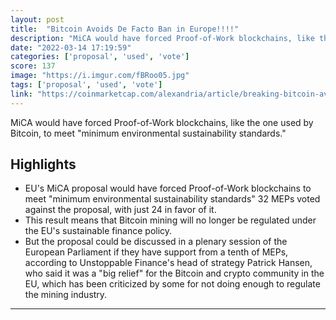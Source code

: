 ```yaml
---
layout: post
title:  "Bitcoin Avoids De Facto Ban in Europe!!!!"
description: "MiCA would have forced Proof-of-Work blockchains, like the one used by Bitcoin, to meet \"minimum environmental sustainability standards.\""
date: "2022-03-14 17:19:59"
categories: ['proposal', 'used', 'vote']
score: 137
image: "https://i.imgur.com/fBRoo05.jpg"
tags: ['proposal', 'used', 'vote']
link: "https://coinmarketcap.com/alexandria/article/breaking-bitcoin-avoids-de-facto-ban-in-europe"
---
```


MiCA would have forced Proof-of-Work blockchains, like the one used by Bitcoin, to meet \"minimum environmental sustainability standards.\"

## Highlights

- EU's MiCA proposal would have forced Proof-of-Work blockchains to meet "minimum environmental sustainability standards" 32 MEPs voted against the proposal, with just 24 in favor of it.
- This result means that Bitcoin mining will no longer be regulated under the EU's sustainable finance policy.
- But the proposal could be discussed in a plenary session of the European Parliament if they have support from a tenth of MEPs, according to Unstoppable Finance's head of strategy Patrick Hansen, who said it was a "big relief" for the Bitcoin and crypto community in the EU, which has been criticized by some for not doing enough to regulate the mining industry.

---
